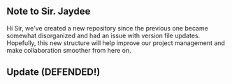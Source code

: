 <h2 align="left">Note to Sir. Jaydee</h2>
<p>Hi Sir, we've created a new repository since the previous one became somewhat disorganized and had an issue with version file updates.<br>
Hopefully, this new structure will help improve our project management and make collaboration smoother from here on.</p>

<h2 align="left">Update (DEFENDED!)</h2>




